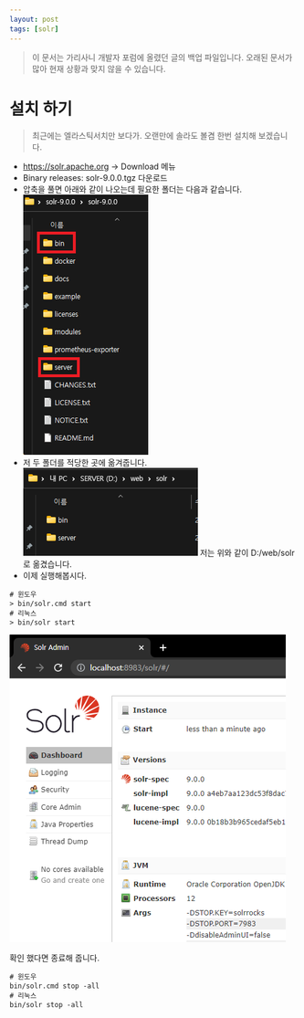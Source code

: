 ```yaml
---
layout: post
tags: [solr]
---
```


> 이 문서는 가리사니 개발자 포럼에 올렸던 글의 백업 파일입니다.
오래된 문서가 많아 현재 상황과 맞지 않을 수 있습니다.

# 설치 하기

> 최근에는 엘라스틱서치만 보다가.
오랜만에 솔라도 볼겸 한번 설치해 보겠습니다.


- https://solr.apache.org -> Download 메뉴
- Binary releases: solr-9.0.0.tgz 다운로드
- 압축을 풀면 아래와 같이 나오는데 필요한 폴더는 다음과 같습니다.
    ![설명](/file/forum/06c14187-5823-48b5-b2d0-299f56222bbe.png)
- 저 두 폴더를 적당한 곳에 옮겨줍니다.
    ![설명](/file/forum/fc206c81-17e4-49ad-a237-7f3fe7bb375a.png)
   저는 위와 같이 D:/web/solr 로 옮겼습니다.
- 이제 실행해봅시다.
```
# 윈도우
> bin/solr.cmd start
# 리눅스
> bin/solr start
```

![설명](/file/forum/89a90cae-cbd6-48a1-94bc-c349d429b2ba.png)

확인 했다면 종료해 줍니다.
```
# 윈도우
bin/solr.cmd stop -all
# 리눅스
bin/solr stop -all
```
